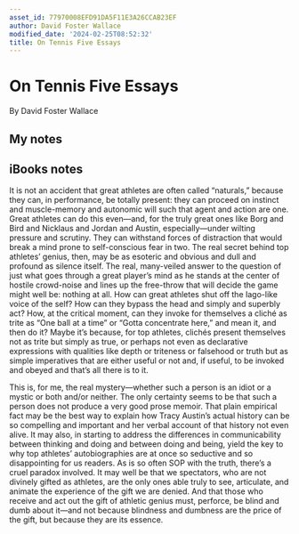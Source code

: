 ```yaml
---
asset_id: 77970008EFD91DA5F11E3A26CCAB23EF
author: David Foster Wallace
modified_date: '2024-02-25T08:52:32'
title: On Tennis Five Essays
---
```


# On Tennis Five Essays

By David Foster Wallace

## My notes <a name="my_notes_dont_delete"></a>



## iBooks notes <a name="ibooks_notes_dont_delete"></a>


It is not an accident that great athletes are often called “naturals,” because they can, in performance, be totally present: they can proceed on instinct and muscle-memory and autonomic will such that agent and action are one. Great athletes can do this even—and, for the truly great ones like Borg and Bird and Nicklaus and Jordan and Austin, especially—under wilting pressure and scrutiny. They can withstand forces of distraction that would break a mind prone to self-conscious fear in two.
The real secret behind top athletes’ genius, then, may be as esoteric and obvious and dull and profound as silence itself. The real, many-veiled answer to the question of just what goes through a great player’s mind as he stands at the center of hostile crowd-noise and lines up the free-throw that will decide the game might well be: nothing at all.
How can great athletes shut off the Iago-like voice of the self? How can they bypass the head and simply and superbly act? How, at the critical moment, can they invoke for themselves a cliché as trite as “One ball at a time” or “Gotta concentrate here,” and mean it, and then do it? Maybe it’s because, for top athletes, clichés present themselves not as trite but simply as true, or perhaps not even as declarative expressions with qualities like depth or triteness or falsehood or truth but as simple imperatives that are either useful or not and, if useful, to be invoked and obeyed and that’s all there is to it.

This is, for me, the real mystery—whether such a person is an idiot or a mystic or both and/or neither. The only certainty seems to be that such a person does not produce a very good prose memoir. That plain empirical fact may be the best way to explain how Tracy Austin’s actual history can be so compelling and important and her verbal account of that history not even alive. It may also, in starting to address the differences in communicability between thinking and doing and between doing and being, yield the key to why top athletes’ autobiographies are at once so seductive and so disappointing for us readers. As is so often SOP with the truth, there’s a cruel paradox involved. It may well be that we spectators, who are not divinely gifted as athletes, are the only ones able truly to see, articulate, and animate the experience of the gift we are denied. And that those who receive and act out the gift of athletic genius must, perforce, be blind and dumb about it—and not because blindness and dumbness are the price of the gift, but because they are its essence.